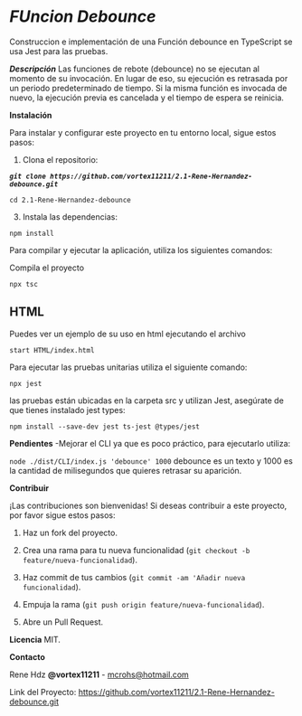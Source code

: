 # ***FUncion Debounce***

Construccion e implementación de una Función debounce en TypeScript
se usa Jest para las pruebas.

***Descripción***
Las funciones de rebote (debounce) no se ejecutan al momento de su invocación. En lugar de eso, su ejecución es retrasada por un periodo predeterminado de tiempo. Si la misma función es invocada de nuevo, la ejecución previa es cancelada y el tiempo de espera se reinicia.


**Instalación**

Para instalar y configurar este proyecto en tu entorno local, sigue estos pasos:

1.	Clona el repositorio:
   
***```git clone https://github.com/vortex11211/2.1-Rene-Hernandez-debounce.git```***

```cd 2.1-Rene-Hernandez-debounce```

3.	Instala las dependencias:

  ```npm install```
  
Para compilar y ejecutar la aplicación, utiliza los siguientes comandos:

Compila el proyecto

```npx tsc```

## HTML

Puedes ver un ejemplo de su uso en html ejecutando el archivo

```start HTML/index.html```

Para ejecutar las pruebas unitarias utiliza el siguiente comando:

```npx jest```

las pruebas están ubicadas en la carpeta src y utilizan Jest,
asegúrate de que tienes instalado jest types: 

```npm install --save-dev jest ts-jest @types/jest```


**Pendientes**
-Mejorar el CLI ya que es poco práctico, para ejecutarlo utiliza:

```node ./dist/CLI/index.js 'debounce' 1000```
debounce es un texto y 1000 es la cantidad de milisegundos que quieres retrasar su aparición.

**Contribuir**

¡Las contribuciones son bienvenidas! Si deseas contribuir a este proyecto, por favor sigue estos pasos:

1.	Haz un fork del proyecto.
   
2.	Crea una rama para tu nueva funcionalidad (```git checkout -b feature/nueva-funcionalidad```).
   
3.	Haz commit de tus cambios (```git commit -am 'Añadir nueva funcionalidad```).
   
4.	Empuja la rama (```git push origin feature/nueva-funcionalidad```).
   
5.	Abre un Pull Request.

    
**Licencia**
MIT. 

**Contacto**

Rene Hdz **@vortex11211** - mcrohs@hotmail.com

Link del Proyecto: https://github.com/vortex11211/2.1-Rene-Hernandez-debounce.git